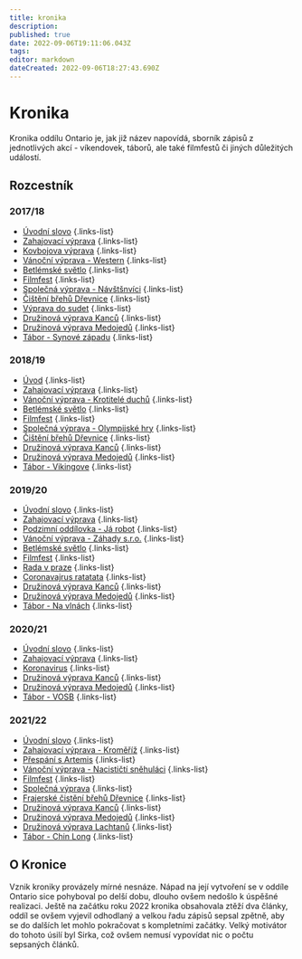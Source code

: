 ```yaml
---
title: kronika
description: 
published: true
date: 2022-09-06T19:11:06.043Z
tags: 
editor: markdown
dateCreated: 2022-09-06T18:27:43.690Z
---
```


# Kronika

Kronika oddílu Ontario je, jak již název napovídá, sborník zápisů z jednotlivých akcí - víkendovek, táborů, ale také filmfestů či jiných důležitých událostí.

## Rozcestník

### 2017/18

- [Úvodní slovo](uvod_17)
{.links-list}
- [Zahajovací výprava](zahajovacka_17)
{.links-list}
- [Kovbojova výprava](kovboj_17)
{.links-list}
- [Vánoční výprava - Western](vanocka_17)
{.links-list}
- [Betlémské světlo](betlemske_svetlo_17)
{.links-list}
- [Filmfest](filmfest_18)
{.links-list}
- [Společná výprava - Návštšnvíci](spolecna_17)
{.links-list}
- [Čištění břehů Dřevnice](drevnice_18)
{.links-list}
- [Výprava do sudet](sudety_18)
{.links-list}
- [Družinová výprava Kanců](druzinovka_kanci_18)
{.links-list}
- [Družinová výprava Medojedů](druzinovka_medojedu_18)
{.links-list}
- [Tábor - Synové západu](tabor_18)
{.links-list}

### 2018/19

- [Úvod](uvod_18)
{.links-list}
- [Zahajovací výprava](zahajovacka_18)
{.links-list}
- [Vánoční výprava - Krotitelé duchů](vanocka_18)
{.links-list}
- [Betlémské světlo](betlemske_svetlo_18)
{.links-list}
- [Filmfest](filmfest_19)
{.links-list}
- [Společná výprava - Olympijské hry](spolecna_18)
{.links-list}
- [Čištění břehů Dřevnice](drevnice_19)
{.links-list}
- [Družinová výprava Kanců](druzinovka_kanci_19)
{.links-list}
- [Družinová výprava Medojedů](druzinovka_medojedu_19)
{.links-list}
- [Tábor - Vikingove](tabor_19)
{.links-list}

### 2019/20

- [Úvodní slovo](uvod_19)
{.links-list}
- [Zahajovací výprava](zahajovacka_19)
{.links-list}
- [Podzimní oddílovka - Já robot](robot_19)
{.links-list}
- [Vánoční výprava - Záhady s.r.o.](vanocka_19)
{.links-list}
- [Betlémské světlo](betlemske_svetlo_19)
{.links-list}
- [Filmfest](filmfest_20)
{.links-list}
- [Rada v praze](rada_20)
{.links-list}
- [Coronavajrus ratatata](corona_20)
{.links-list}
- [Družinová výprava Kanců](druzinovka_kanci_20)
{.links-list}
- [Družinová výprava Medojedů](druzinovka_medojedu_20)
{.links-list}
- [Tábor - Na vlnách](tabor_20)
{.links-list}

### 2020/21

- [Úvodní slovo](uvod_20)
{.links-list}
- [Zahajovací výprava](zahajovacka_20)
{.links-list}
- [Koronavirus](online_20)
{.links-list}
- [Družinová výprava Kanců](druzinovka_kanci_21)
{.links-list}
- [Družinová výprava Medojedů](druzinovka_medojedu_21)
{.links-list}
- [Tábor - VOSB](tabor_21)
{.links-list}

### 2021/22

- [Úvodní slovo](uvod_21)
{.links-list}
- [Zahajovací výprava - Kroměříž](zahajovacka_21)
{.links-list}
- [Přespání s Artemis](prespani_21)
{.links-list}
- [Vánoční výprava - Nacističtí sněhuláci](vanocka_21)
{.links-list}
- [Filmfest](filmfest_22)
{.links-list}
- [Společná výprava](spolecna_22)
{.links-list}
- [Frajerské čistění břehů Dřevnice](drevka_22)
{.links-list}
- [Družinová výprava Kanců](druzinovka_kanci_22)
{.links-list}
- [Družinová výprava Medojedů](druzinovka_medojedu_22)
{.links-list}
- [Družinová výprava Lachtanů](druzinovka_medojedu_22)
{.links-list}
- [Tábor - Chin Long](tabor_22)
{.links-list}


## O Kronice

Vznik kroniky provázely mírné nesnáze. Nápad na její vytvoření se v oddíle Ontario sice pohyboval po delší dobu, dlouho ovšem nedošlo k úspěšné realizaci. Ještě na začátku roku 2022 kronika obsahovala ztěží dva články, oddíl se ovšem vyjevil odhodlaný a velkou řadu zápisů sepsal zpětně, aby se do dalších let mohlo pokračovat s kompletními začátky. Velký motivátor do tohoto úsilí byl Sirka, což ovšem nemusí vypovídat nic o počtu sepsaných článků.